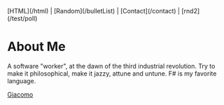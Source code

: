 <nav>
  <div markdown="1">
  [HTML](/html) | [Random](/bulletList) | [Contact](/contact) | [rnd2](/test/poll)
  </div>
</nav>

# About Me #

A software "worker", at the dawn of the third industrial revolution.
Try to make it philosophical, make it jazzy, attune and untune.
F# is my favorite language.

<script type="text/javascript" src="https://platform.linkedin.com/badges/js/profile.js" async defer></script>

<div class="LI-profile-badge"  data-version="v1" data-size="medium" data-locale="it_IT" data-type="horizontal" data-theme="light" data-vanity="giacomo-parmigiani-5a232b63"><a class="LI-simple-link" href='https://nl.linkedin.com/in/giacomo-parmigiani-5a232b63?trk=profile-badge'>Giacomo</a></div>
